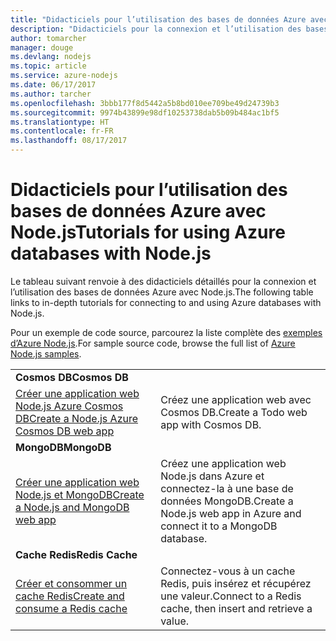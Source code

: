 ```yaml
---
title: "Didacticiels pour l’utilisation des bases de données Azure avec Node.js"
description: "Didacticiels pour la connexion et l’utilisation des bases de données Azure avec Node.js."
author: tomarcher
manager: douge
ms.devlang: nodejs
ms.topic: article
ms.service: azure-nodejs
ms.date: 06/17/2017
ms.author: tarcher
ms.openlocfilehash: 3bbb177f8d5442a5b8bd010ee709be49d24739b3
ms.sourcegitcommit: 9974b43899e98df10253738dab5b09b484ac1bf5
ms.translationtype: HT
ms.contentlocale: fr-FR
ms.lasthandoff: 08/17/2017
---
```

# <a name="tutorials-for-using-azure-databases-with-nodejs"></a><span data-ttu-id="22944-103">Didacticiels pour l’utilisation des bases de données Azure avec Node.js</span><span class="sxs-lookup"><span data-stu-id="22944-103">Tutorials for using Azure databases with Node.js</span></span>

<span data-ttu-id="22944-104">Le tableau suivant renvoie à des didacticiels détaillés pour la connexion et l’utilisation des bases de données Azure avec Node.js.</span><span class="sxs-lookup"><span data-stu-id="22944-104">The following table links to in-depth tutorials for connecting to and using Azure databases with Node.js.</span></span> 

<span data-ttu-id="22944-105">Pour un exemple de code source, parcourez la liste complète des [exemples d’Azure Node.js](https://azure.microsoft.com/resources/samples/?term=nodejs).</span><span class="sxs-lookup"><span data-stu-id="22944-105">For sample source code, browse the full list of [Azure Node.js samples](https://azure.microsoft.com/resources/samples/?term=nodejs).</span></span>

| | |
|---|---|
| <span data-ttu-id="22944-106">**Cosmos DB**</span><span class="sxs-lookup"><span data-stu-id="22944-106">**Cosmos DB**</span></span> ||
| [<span data-ttu-id="22944-107">Créer une application web Node.js Azure Cosmos DB</span><span class="sxs-lookup"><span data-stu-id="22944-107">Create a Node.js Azure Cosmos DB web app</span></span>](http://docs.microsoft.com/azure/documentdb/documentdb-nodejs-application?toc=/azure/node/toc.json&bc=/azure/node/toc.json) | <span data-ttu-id="22944-108">Créez une application web avec Cosmos DB.</span><span class="sxs-lookup"><span data-stu-id="22944-108">Create a Todo web app with Cosmos DB.</span></span>  |
| <span data-ttu-id="22944-109">**MongoDB**</span><span class="sxs-lookup"><span data-stu-id="22944-109">**MongoDB**</span></span> ||
| [<span data-ttu-id="22944-110">Créer une application web Node.js et MongoDB</span><span class="sxs-lookup"><span data-stu-id="22944-110">Create a Node.js and MongoDB web app</span></span>](http://docs.microsoft.com/azure/app-service-web/app-service-web-tutorial-nodejs-mongodb-app?toc=/azure/node/toc.json&bc=/azure/node/toc.json) | <span data-ttu-id="22944-111">Créez une application web Node.js dans Azure et connectez-la à une base de données MongoDB.</span><span class="sxs-lookup"><span data-stu-id="22944-111">Create a Node.js web app in Azure and connect it to a MongoDB database.</span></span>  |
| <span data-ttu-id="22944-112">**Cache Redis**</span><span class="sxs-lookup"><span data-stu-id="22944-112">**Redis Cache**</span></span> | |
| [<span data-ttu-id="22944-113">Créer et consommer un cache Redis</span><span class="sxs-lookup"><span data-stu-id="22944-113">Create and consume a Redis cache</span></span>](http://docs.microsoft.com/azure/redis-cache/cache-nodejs-get-started?toc=/azure/node/toc.json&bc=/azure/node/toc.json) | <span data-ttu-id="22944-114">Connectez-vous à un cache Redis, puis insérez et récupérez une valeur.</span><span class="sxs-lookup"><span data-stu-id="22944-114">Connect to a Redis cache, then insert and retrieve a value.</span></span>
